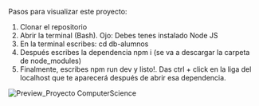 Pasos para visualizar este proyecto:

1. Clonar el repositorio
2. Abrir la terminal (Bash). Ojo: Debes tenes instalado Node JS
3. En la terminal escribes: cd db-alumnos
4. Después escribes la dependencia npm i (se va a descargar la carpeta de node_modules)
5. Finalmente, escribes npm run dev y listo!. Das ctrl + click en la liga del localhost que te aparecerá después de abrir esa dependencia.

   
![Preview_Proyecto ComputerScience](https://github.com/Romi2073/Computer-Science-DB-Alumnos-Devf/assets/87107210/dd32002a-8026-4ea0-a09a-1a8eb79d80ee)
